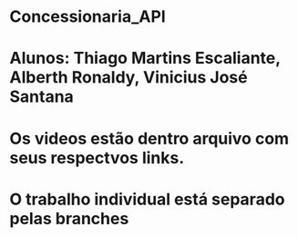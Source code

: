 # Concessionaria_API
# Alunos: Thiago Martins Escaliante, Alberth Ronaldy, Vinicius José Santana
# Os videos estão dentro arquivo com seus respectvos links.
# O trabalho individual está separado pelas branches

